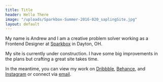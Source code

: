 ```yaml
---
title: Title
header: Hello There
image: "/uploads/Sparkbox-Summer-2016-020_saplingSite.jpg"
layout: default
---
```


My name is Andrew and I am a creative problem solver working as a Frontend Designer at [Sparkbox](https://seesparkbox.com/) in Dayton, OH.

My site is currently under construction. I have some big improvements in the plans but crafting a great site takes time.

In the meantime, you can view my work on [Dribbble](https://dribbble.com/aspencer_ginger), [Behance](https://www.behance.net/andrew_spencer), and [Instagram](https://www.instagram.com/1.ginger/) or connect via [email](mailto:connect@andrew-spencer.com).
